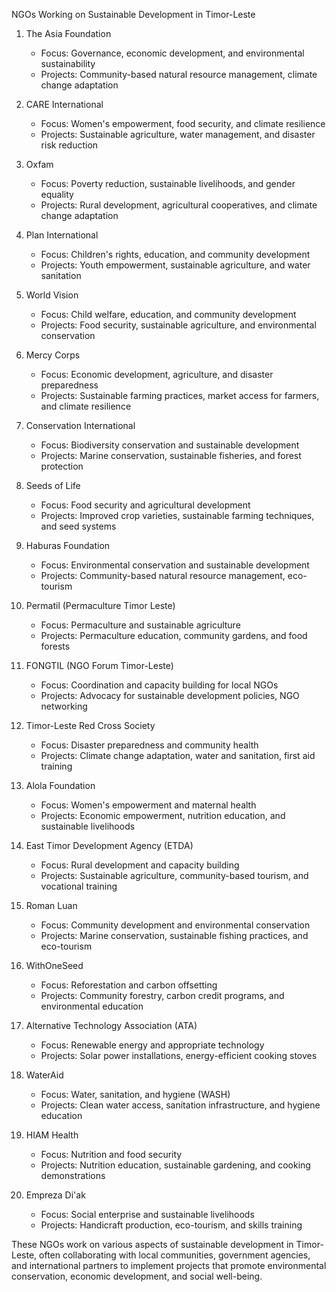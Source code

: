 NGOs Working on Sustainable Development in Timor-Leste

1. The Asia Foundation
   - Focus: Governance, economic development, and environmental sustainability
   - Projects: Community-based natural resource management, climate change adaptation

2. CARE International
   - Focus: Women's empowerment, food security, and climate resilience
   - Projects: Sustainable agriculture, water management, and disaster risk reduction

3. Oxfam
   - Focus: Poverty reduction, sustainable livelihoods, and gender equality
   - Projects: Rural development, agricultural cooperatives, and climate change adaptation

4. Plan International
   - Focus: Children's rights, education, and community development
   - Projects: Youth empowerment, sustainable agriculture, and water sanitation

5. World Vision
   - Focus: Child welfare, education, and community development
   - Projects: Food security, sustainable agriculture, and environmental conservation

6. Mercy Corps
   - Focus: Economic development, agriculture, and disaster preparedness
   - Projects: Sustainable farming practices, market access for farmers, and climate resilience

7. Conservation International
   - Focus: Biodiversity conservation and sustainable development
   - Projects: Marine conservation, sustainable fisheries, and forest protection

8. Seeds of Life
   - Focus: Food security and agricultural development
   - Projects: Improved crop varieties, sustainable farming techniques, and seed systems

9. Haburas Foundation
   - Focus: Environmental conservation and sustainable development
   - Projects: Community-based natural resource management, eco-tourism

10. Permatil (Permaculture Timor Leste)
    - Focus: Permaculture and sustainable agriculture
    - Projects: Permaculture education, community gardens, and food forests

11. FONGTIL (NGO Forum Timor-Leste)
    - Focus: Coordination and capacity building for local NGOs
    - Projects: Advocacy for sustainable development policies, NGO networking

12. Timor-Leste Red Cross Society
    - Focus: Disaster preparedness and community health
    - Projects: Climate change adaptation, water and sanitation, first aid training

13. Alola Foundation
    - Focus: Women's empowerment and maternal health
    - Projects: Economic empowerment, nutrition education, and sustainable livelihoods

14. East Timor Development Agency (ETDA)
    - Focus: Rural development and capacity building
    - Projects: Sustainable agriculture, community-based tourism, and vocational training

15. Roman Luan
    - Focus: Community development and environmental conservation
    - Projects: Marine conservation, sustainable fishing practices, and eco-tourism

16. WithOneSeed
    - Focus: Reforestation and carbon offsetting
    - Projects: Community forestry, carbon credit programs, and environmental education

17. Alternative Technology Association (ATA)
    - Focus: Renewable energy and appropriate technology
    - Projects: Solar power installations, energy-efficient cooking stoves

18. WaterAid
    - Focus: Water, sanitation, and hygiene (WASH)
    - Projects: Clean water access, sanitation infrastructure, and hygiene education

19. HIAM Health
    - Focus: Nutrition and food security
    - Projects: Nutrition education, sustainable gardening, and cooking demonstrations

20. Empreza Di'ak
    - Focus: Social enterprise and sustainable livelihoods
    - Projects: Handicraft production, eco-tourism, and skills training

These NGOs work on various aspects of sustainable development in Timor-Leste, often collaborating with local communities, government agencies, and international partners to implement projects that promote environmental conservation, economic development, and social well-being.